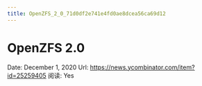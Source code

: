 ```yaml
---
title: OpenZFS_2_0_71d0df2e741e4fd0ae8dcea56ca69d12
---
```


# OpenZFS 2.0

Date: December 1, 2020
Url: https://news.ycombinator.com/item?id=25259405
阅读: Yes
